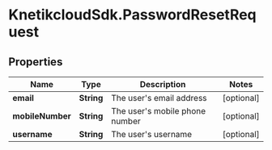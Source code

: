# KnetikcloudSdk.PasswordResetRequest

## Properties
Name | Type | Description | Notes
------------ | ------------- | ------------- | -------------
**email** | **String** | The user&#39;s email address | [optional] 
**mobileNumber** | **String** | The user&#39;s mobile phone number | [optional] 
**username** | **String** | The user&#39;s username | [optional] 


